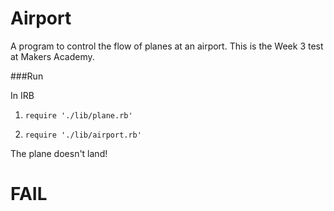 Airport
=======

A program to control the flow of planes at an airport.
This is the Week 3 test at Makers Academy.

###Run

In IRB

1. ```require './lib/plane.rb'```

2. ```require './lib/airport.rb'```

The plane doesn't land!

# FAIL
